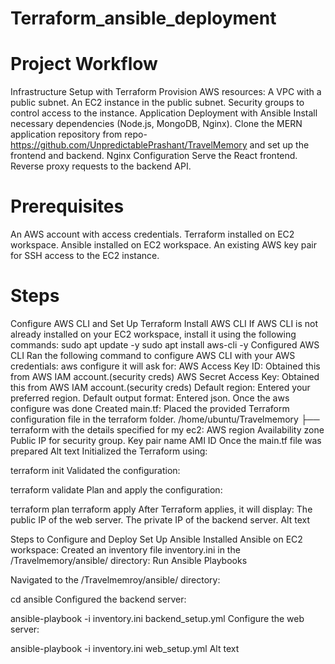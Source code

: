 # Terraform_ansible_deployment
# Project Workflow
Infrastructure Setup with Terraform Provision AWS resources: A VPC with a public subnet. An EC2 instance in the public subnet. Security groups to control access to the instance. Application Deployment with Ansible
Install necessary dependencies (Node.js, MongoDB, Nginx). Clone the MERN application repository from repo-https://github.com/UnpredictablePrashant/TravelMemory and set up the frontend and backend.
Nginx Configuration Serve the React frontend. Reverse proxy requests to the backend API.
# Prerequisites
An AWS account with access credentials.
Terraform installed on EC2 workspace.
Ansible installed on EC2 workspace.
An existing AWS key pair for SSH access to the EC2 instance.
# Steps
Configure AWS CLI and Set Up Terraform
Install AWS CLI If AWS CLI is not already installed on your EC2 workspace, install it using the following commands:
sudo apt update -y
sudo apt install aws-cli -y
Configured AWS CLI Ran the following command to configure AWS CLI with your AWS credentials:
aws configure
it will ask for: AWS Access Key ID: Obtained this from AWS IAM account.(security creds) AWS Secret Access Key: Obtained this from AWS IAM account.(security creds) Default region: Entered your preferred region. Default output format: Entered json.
Once the aws configure was done Created main.tf: Placed the provided Terraform configuration file in the terraform folder. /home/ubuntu/Travelmemory ├── terraform with the details specified for my ec2:
AWS region Availability zone Public IP for security group. Key pair name AMI ID
Once the main.tf file was prepared Alt text Initialized the Terraform using:

terraform init
Validated the configuration:

terraform validate
Plan and apply the configuration:

terraform plan
terraform apply
After Terraform applies, it will display: The public IP of the web server. The private IP of the backend server. Alt text

Steps to Configure and Deploy Set Up Ansible
Installed Ansible on EC2 workspace:
Created an inventory file inventory.ini in the /Travelmemory/ansible/ directory: Run Ansible Playbooks

Navigated to the /Travelmemroy/ansible/ directory:

cd ansible
Configured the backend server:

ansible-playbook -i inventory.ini backend_setup.yml
Configure the web server:

ansible-playbook -i inventory.ini web_setup.yml
Alt text
